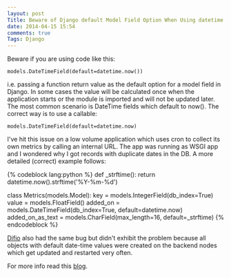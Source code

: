 ```yaml
---
layout: post
Title: Beware of Django default Model Field Option When Using datetime.now()
date: 2014-04-15 15:54
comments: true
Tags: Django
---
```


Beware if you are using code like this:

    models.DateTimeField(default=datetime.now())

i.e. passing a function return value as the default option for a model field in Django.
In some cases the value will be calculated once when the application starts or
the module is imported and will not be updated later. The most common scenario
is DateTime fields which default to now(). The correct way is to use a callable:


    models.DateTimeField(default=datetime.now)


I've hit this issue on a low volume application which uses cron to collect its own
metrics by calling an internal URL. The app was running as WSGI app and I wondered
why I got records with duplicate dates in the DB. A more detailed (correct) example follows:


{% codeblock lang:python %}
def _strftime():
    return datetime.now().strftime('%Y-%m-%d')

class Metrics(models.Model):
    key = models.IntegerField(db_index=True)
    value = models.FloatField()
    added_on = models.DateTimeField(db_index=True, default=datetime.now)
    added_on_as_text = models.CharField(max_length=16, default=_strftime)
{% endcodeblock %}


[Difio](http://www.dif.io) also had the same bug but didn't exhibit the problem
because all objects with default date-time values were created on the backend nodes
which get updated and restarted very often.

For more info read this
[blog](http://david.feinzeig.com/blog/2011/12/06/how-to-properly-set-a-default-value-for-a-datetimefield-in-django/).
